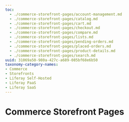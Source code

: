 ```yaml
---
toc:
  - ./commerce-storefront-pages/account-management.md
  - ./commerce-storefront-pages/catalog.md
  - ./commerce-storefront-pages/cart.md
  - ./commerce-storefront-pages/checkout.md
  - ./commerce-storefront-pages/compare.md
  - ./commerce-storefront-pages/lists.md
  - ./commerce-storefront-pages/pending-orders.md
  - ./commerce-storefront-pages/placed-orders.md
  - ./commerce-storefront-pages/product-details.md
  - ./commerce-storefront-pages/search.md
uuid: 31069a50-980a-427c-a689-085bf68e6b50
taxonomy-category-names:
- Commerce
- Storefronts
- Liferay Self-Hosted
- Liferay PaaS
- Liferay SaaS
---
```

# Commerce Storefront Pages
